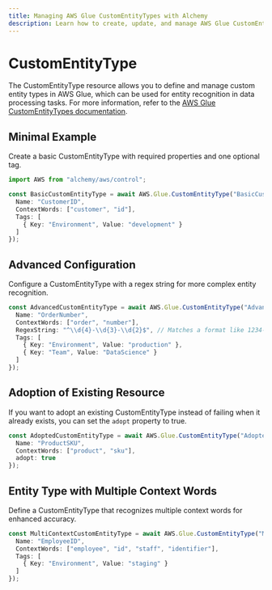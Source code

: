 ```yaml
---
title: Managing AWS Glue CustomEntityTypes with Alchemy
description: Learn how to create, update, and manage AWS Glue CustomEntityTypes using Alchemy Cloud Control.
---
```


# CustomEntityType

The CustomEntityType resource allows you to define and manage custom entity types in AWS Glue, which can be used for entity recognition in data processing tasks. For more information, refer to the [AWS Glue CustomEntityTypes documentation](https://docs.aws.amazon.com/glue/latest/userguide/).

## Minimal Example

Create a basic CustomEntityType with required properties and one optional tag.

```ts
import AWS from "alchemy/aws/control";

const BasicCustomEntityType = await AWS.Glue.CustomEntityType("BasicCustomEntityType", {
  Name: "CustomerID",
  ContextWords: ["customer", "id"],
  Tags: [
    { Key: "Environment", Value: "development" }
  ]
});
```

## Advanced Configuration

Configure a CustomEntityType with a regex string for more complex entity recognition.

```ts
const AdvancedCustomEntityType = await AWS.Glue.CustomEntityType("AdvancedCustomEntityType", {
  Name: "OrderNumber",
  ContextWords: ["order", "number"],
  RegexString: "^\\d{4}-\\d{3}-\\d{2}$", // Matches a format like 1234-567-89
  Tags: [
    { Key: "Environment", Value: "production" },
    { Key: "Team", Value: "DataScience" }
  ]
});
```

## Adoption of Existing Resource

If you want to adopt an existing CustomEntityType instead of failing when it already exists, you can set the `adopt` property to true.

```ts
const AdoptedCustomEntityType = await AWS.Glue.CustomEntityType("AdoptedCustomEntityType", {
  Name: "ProductSKU",
  ContextWords: ["product", "sku"],
  adopt: true
});
```

## Entity Type with Multiple Context Words

Define a CustomEntityType that recognizes multiple context words for enhanced accuracy.

```ts
const MultiContextCustomEntityType = await AWS.Glue.CustomEntityType("MultiContextCustomEntityType", {
  Name: "EmployeeID",
  ContextWords: ["employee", "id", "staff", "identifier"],
  Tags: [
    { Key: "Environment", Value: "staging" }
  ]
});
```